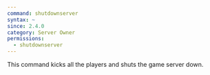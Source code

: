 ```yaml
---
command: shutdownserver
syntax: ~
since: 2.4.0
category: Server Owner
permissions:
  - shutdownserver
---
```


This command kicks all the players and shuts the game server down.
